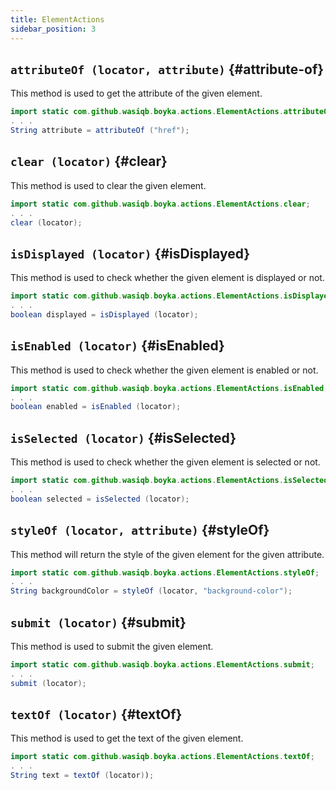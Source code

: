 ```yaml
---
title: ElementActions
sidebar_position: 3
---
```


## `attributeOf (locator, attribute)` {#attribute-of}

This method is used to get the attribute of the given element.

```java
import static com.github.wasiqb.boyka.actions.ElementActions.attributeOf;
. . .
String attribute = attributeOf ("href");
```

## `clear (locator)` {#clear}

This method is used to clear the given element.

```java
import static com.github.wasiqb.boyka.actions.ElementActions.clear;
. . .
clear (locator);
```

## `isDisplayed (locator)` {#isDisplayed}

This method is used to check whether the given element is displayed or not.

```java
import static com.github.wasiqb.boyka.actions.ElementActions.isDisplayed;
. . .
boolean displayed = isDisplayed (locator);
```

## `isEnabled (locator)` {#isEnabled}

This method is used to check whether the given element is enabled or not.

```java
import static com.github.wasiqb.boyka.actions.ElementActions.isEnabled;
. . .
boolean enabled = isEnabled (locator);
```

## `isSelected (locator)` {#isSelected}

This method is used to check whether the given element is selected or not.

```java
import static com.github.wasiqb.boyka.actions.ElementActions.isSelected;
. . .
boolean selected = isSelected (locator);
```

## `styleOf (locator, attribute)` {#styleOf}

This method will return the style of the given element for the given attribute.

```java
import static com.github.wasiqb.boyka.actions.ElementActions.styleOf;
. . .
String backgroundColor = styleOf (locator, "background-color");
```

## `submit (locator)` {#submit}

This method is used to submit the given element.

```java
import static com.github.wasiqb.boyka.actions.ElementActions.submit;
. . .
submit (locator);
```

## `textOf (locator)` {#textOf}

This method is used to get the text of the given element.

```java
import static com.github.wasiqb.boyka.actions.ElementActions.textOf;
. . .
String text = textOf (locator));
```
